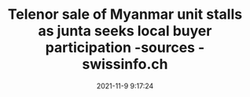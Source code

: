 ---
"title": "Telenor sale of Myanmar unit stalls as junta seeks local buyer participation -sources - swissinfo.ch"
"date": "2021-11-9 9:17:24"
"feed_name": "GOOGLENEWSMINING"
"feed_website": "https://news.google.com/search?q=mining%2Bincident&hl=en-US&gl=US&ceid=US:en"
"feed_rss": "https://news.google.com/rss/search?q=mining%2Bincident&hl=en-US&gl=US&ceid=US:en"
"link": "https://www.swissinfo.ch/eng/telenor-sale-of-myanmar-unit-stalls-as-junta-seeks-local-buyer-participation--sources/47095476"
"source": "{'href': 'https://www.swissinfo.ch', 'title': 'swissinfo.ch'}"
"file": "_posts/2021-1-1-69c565a826b9b04e70eab25689eb6b594ee86b1c.md"
"accident": "0"
"drilling": "0"
"dead": "0"
"injured": "0"
"arrested": "0"
"place": "unknown place"
"where": "unknown site"
"causes": "unknown"
"place_uri": "unknown place"
---